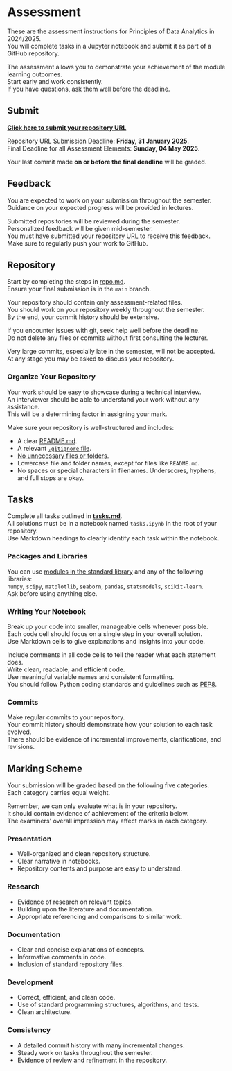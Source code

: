 # Assessment

These are the assessment instructions for Principles of Data Analytics in 2024/2025.  
You will complete tasks in a Jupyter notebook and submit it as part of a GitHub repository.  

The assessment allows you to demonstrate your achievement of the module learning outcomes.  
Start early and work consistently.  
If you have questions, ask them well before the deadline.  

## Submit

**[Click here to submit your repository URL](https://forms.office.com/e/hjfv791PQ2)**  

Repository URL Submission Deadline: **Friday, 31 January 2025**.  
Final Deadline for all Assessment Elements: **Sunday, 04 May 2025**.  

Your last commit made **on or before the final deadline** will be graded.  

## Feedback

You are expected to work on your submission throughout the semester.  
Guidance on your expected progress will be provided in lectures.  

Submitted repositories will be reviewed during the semester.  
Personalized feedback will be given mid-semester.  
You must have submitted your repository URL to receive this feedback.  
Make sure to regularly push your work to GitHub.  

## Repository

Start by completing the steps in [repo.md](repo.md).  
Ensure your final submission is in the `main` branch.  

Your repository should contain only assessment-related files.  
You should work on your repository weekly throughout the semester.  
By the end, your commit history should be extensive.  

If you encounter issues with git, seek help well before the deadline.  
Do not delete any files or commits without first consulting the lecturer.  

Very large commits, especially late in the semester, will not be accepted.  
At any stage you may be asked to discuss your repository.  

### Organize Your Repository

Your work should be easy to showcase during a technical interview.  
An interviewer should be able to understand your work without any assistance.  
This will be a determining factor in assigning your mark.  

Make sure your repository is well-structured and includes:

- A clear [README.md](https://docs.github.com/en/repositories/managing-your-repositorys-settings-and-features/customizing-your-repository/about-readmes).
- A relevant [`.gitignore` file](https://github.com/github/gitignore).
- [No unnecessary files or folders](https://realpython.com/python-git-github-intro/#what-not-to-add-to-a-git-repo).
- Lowercase file and folder names, except for files like `README.md`.
- No spaces or special characters in filenames. Underscores, hyphens, and full stops are okay.

## Tasks

Complete all tasks outlined in **[tasks.md](tasks.md)**.  
All solutions must be in a notebook named `tasks.ipynb` in the root of your repository.  
Use Markdown headings to clearly identify each task within the notebook.  

### Packages and Libraries

You can use [modules in the standard library](https://en.wikipedia.org/wiki/Standard_library) and any of the following libraries:  
`numpy`, `scipy`, `matplotlib`, `seaborn`, `pandas`, `statsmodels`, `scikit-learn`.  
Ask before using anything else.  

### Writing Your Notebook

Break up your code into smaller, manageable cells whenever possible.  
Each code cell should focus on a single step in your overall solution.  
Use Markdown cells to give explanations and insights into your code.  

Include comments in all code cells to tell the reader what each statement does.  
Write clean, readable, and efficient code.  
Use meaningful variable names and consistent formatting.  
You should follow Python coding standards and guidelines such as [PEP8](https://peps.python.org/pep-0008/).  

### Commits

Make regular commits to your repository.  
Your commit history should demonstrate how your solution to each task evolved.  
There should be evidence of incremental improvements, clarifications, and revisions.  

## Marking Scheme

Your submission will be graded based on the following five categories.  
Each category carries equal weight.  

Remember, we can only evaluate what is in your repository.  
It should contain evidence of achievement of the criteria below.  
The examiners' overall impression may affect marks in each category.  

### Presentation

- Well-organized and clean repository structure.  
- Clear narrative in notebooks.  
- Repository contents and purpose are easy to understand.  

### Research

- Evidence of research on relevant topics.
- Building upon the literature and documentation.
- Appropriate referencing and comparisons to similar work.

### Documentation

- Clear and concise explanations of concepts.  
- Informative comments in code.  
- Inclusion of standard repository files.  

### Development

- Correct, efficient, and clean code.  
- Use of standard programming structures, algorithms, and tests.  
- Clean architecture.

### Consistency

- A detailed commit history with many incremental changes.  
- Steady work on tasks throughout the semester.  
- Evidence of review and refinement in the repository.  
